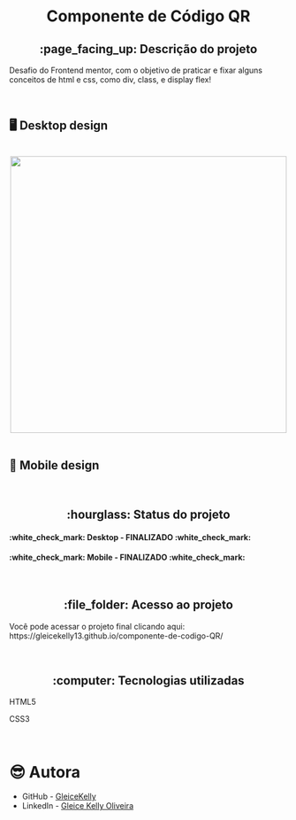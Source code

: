 <h1 align="center">Componente de Código QR</h1>
<h2 align="center">:page_facing_up: Descrição do projeto</h2>
<p>Desafio do Frontend mentor, com o objetivo de praticar e fixar alguns conceitos de html e css, como div, class, e display flex!</p>
<br>

## :desktop_computer: Desktop design
<br>
<div align="center">
<img src="https://user-images.githubusercontent.com/80974593/187328070-b6e5b427-d6ec-4420-bbc1-9e38903419c4.png" width="500">
</div>
<br>

## :iphone: Mobile design
<br>

<h2 align="center">:hourglass: Status do projeto </h2>
<h4>:white_check_mark: Desktop - FINALIZADO :white_check_mark: </h4> 
<h4>:white_check_mark: Mobile - FINALIZADO :white_check_mark: </h4>
<br>

<h2 align="center"> :file_folder: Acesso ao projeto </h2>
<p> Você pode acessar o projeto final clicando aqui: https://gleicekelly13.github.io/componente-de-codigo-QR/ </p>

<br>
<h2 align="center"> :computer: Tecnologias utilizadas </h2>
<p>HTML5</p>
<p>CSS3</p>
<br>

# :sunglasses: Autora

- GitHub - [GleiceKelly](https://github.com/gleicekelly13)
- LinkedIn - [Gleice Kelly Oliveira](https://www.linkedin.com/in/gleicekelly13/)
